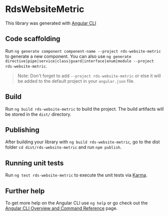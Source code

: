 # RdsWebsiteMetric

This library was generated with [Angular CLI](https://github.com/angular/angular-cli)

## Code scaffolding

Run `ng generate component component-name --project rds-website-metric` to generate a new component. You can also use `ng generate directive|pipe|service|class|guard|interface|enum|module --project rds-website-metric`.
> Note: Don't forget to add `--project rds-website-metric` or else it will be added to the default project in your `angular.json` file. 

## Build

Run `ng build rds-website-metric` to build the project. The build artifacts will be stored in the `dist/` directory.

## Publishing

After building your library with `ng build rds-website-metric`, go to the dist folder `cd dist/rds-website-metric` and run `npm publish`.

## Running unit tests

Run `ng test rds-website-metric` to execute the unit tests via [Karma](https://karma-runner.github.io).

## Further help

To get more help on the Angular CLI use `ng help` or go check out the [Angular CLI Overview and Command Reference](https://angular.io/cli) page.
